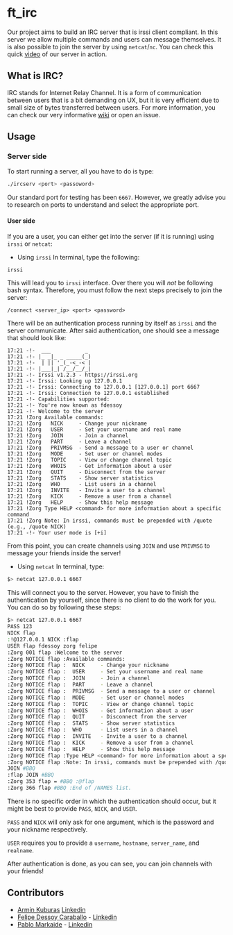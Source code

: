# ft_irc

Our project aims to build an IRC server that is irssi client compliant. In this server we allow multiple commands and users can message themselves. It is also possible to join the server by using `netcat`/`nc`. You can check this quick [video](https://www.youtube.com/watch?v=ZtNOcTy7Kqg) of our server in action.

## What is IRC?

IRC stands for Internet Relay Channel. It is a form of communication between users that is a bit demanding on UX, but it is very efficient due to small size of bytes transferred between users. For more information, you can check our very informative [wiki](https://github.com/ArminKuburas/ft_irc/wiki) or open an issue.

## Usage

### Server side
To start running a server, all you have to do is type:
```bash
./ircserv <port> <passoword>
```
Our standard port for testing has been `6667`. However, we greatly advise you to research on ports to understand and select the appropriate port.

#### User side
If you are a user, you can either get into the server (if it is running) using `irssi` or `netcat`:


- Using `irssi`
In terminal, type the following:
```bash
irssi
```
This will lead you to `irssi` interface. Over there you will *not* be following bash syntax. Therefore, you must follow the next steps precisely to join the server:
```
/connect <server_ip> <port> <password>
```
There will be an authentication process running by itself as `irssi` and the server communicate. After said authentication, one should see a message that should look like:

```
17:21 -!-  ___           _
17:21 -!- |_ _|_ _ _____(_)
17:21 -!-  | || '_(_-<_-< |
17:21 -!- |___|_| /__/__/_|
17:21 -!- Irssi v1.2.3 - https://irssi.org
17:21 -!- Irssi: Looking up 127.0.0.1
17:21 -!- Irssi: Connecting to 127.0.0.1 [127.0.0.1] port 6667
17:21 -!- Irssi: Connection to 127.0.0.1 established
17:21 -!- Capabilities supported: 
17:21 -!- You're now known as fdessoy
17:21 -!- Welcome to the server
17:21 !Zorg Available commands:
17:21 !Zorg   NICK     - Change your nickname
17:21 !Zorg   USER     - Set your username and real name
17:21 !Zorg   JOIN     - Join a channel
17:21 !Zorg   PART     - Leave a channel
17:21 !Zorg   PRIVMSG  - Send a message to a user or channel
17:21 !Zorg   MODE     - Set user or channel modes
17:21 !Zorg   TOPIC    - View or change channel topic
17:21 !Zorg   WHOIS    - Get information about a user
17:21 !Zorg   QUIT     - Disconnect from the server
17:21 !Zorg   STATS    - Show server statistics
17:21 !Zorg   WHO      - List users in a channel
17:21 !Zorg   INVITE   - Invite a user to a channel
17:21 !Zorg   KICK     - Remove a user from a channel
17:21 !Zorg   HELP     - Show this help message
17:21 !Zorg Type HELP <command> for more information about a specific command
17:21 !Zorg Note: In irssi, commands must be prepended with /quote (e.g., /quote NICK)
17:21 -!- Your user mode is [+i]
```
From this point, you can create channels using `JOIN` and use `PRIVMSG` to message your friends inside the server!

- Using `netcat`
In terminal, type:
```bash
$> netcat 127.0.0.1 6667
```
This will connect you to the server. However, you have to finish the authentication by yourself, since there is no client to do the work for you. You can do so by following these steps:
```bash
$> netcat 127.0.0.1 6667    
PASS 123
NICK flap
:!@127.0.0.1 NICK :flap
USER flap fdessoy zorg felipe      
:Zorg 001 flap :Welcome to the server
:Zorg NOTICE flap :Available commands:
:Zorg NOTICE flap :  NICK     - Change your nickname
:Zorg NOTICE flap :  USER     - Set your username and real name
:Zorg NOTICE flap :  JOIN     - Join a channel
:Zorg NOTICE flap :  PART     - Leave a channel
:Zorg NOTICE flap :  PRIVMSG  - Send a message to a user or channel
:Zorg NOTICE flap :  MODE     - Set user or channel modes
:Zorg NOTICE flap :  TOPIC    - View or change channel topic
:Zorg NOTICE flap :  WHOIS    - Get information about a user
:Zorg NOTICE flap :  QUIT     - Disconnect from the server
:Zorg NOTICE flap :  STATS    - Show server statistics
:Zorg NOTICE flap :  WHO      - List users in a channel
:Zorg NOTICE flap :  INVITE   - Invite a user to a channel
:Zorg NOTICE flap :  KICK     - Remove a user from a channel
:Zorg NOTICE flap :  HELP     - Show this help message
:Zorg NOTICE flap :Type HELP <command> for more information about a specific command
:Zorg NOTICE flap :Note: In irssi, commands must be prepended with /quote (e.g., /quote NICK)
JOIN #BBQ
:flap JOIN #BBQ
:Zorg 353 flap = #BBQ :@flap 
:Zorg 366 flap #BBQ :End of /NAMES list.
```
There is no specific order in which the authentication should occur, but it might be best to provide `PASS`, `NICK`, and `USER`. 

`PASS` and `NICK` will only ask for one argument, which is the password and your nickname respectively. 

`USER` requires you to provide a `username`, `hostname`, `server_name`, and `realname`.

After authentication is done, as you can see, you can join channels with your friends!

## Contributors

- [Armin Kuburas](https://github.com/ArminKuburas/) [Linkedin](https://www.linkedin.com/in/armin-kuburas-kub/) 
- [Felipe Dessoy Caraballo](https://github.com/fjjdessoycaraballo) - [Linkedin](https://www.linkedin.com/in/fdessoy/)
- [Pablo Markaide](https://github.com/pmarkaide) - [Linkedin](https://www.linkedin.com/in/pmarkaide/)
